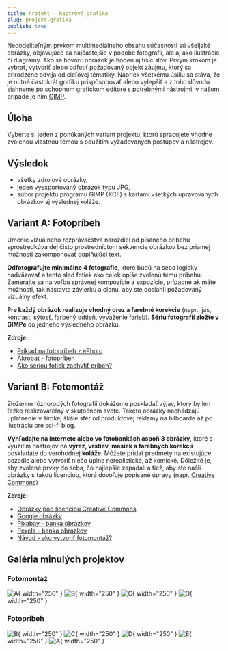 ```yaml
---
title: Projekt - Rastrová grafika
slug: projekt-grafika
publish: true 
---
```


Neoodeliteľným prvkom multimediálneho obsahu súčasnosti sú všeljaké obrázky, objavujúce sa najčastejšie v podobe fotografii, ale aj ako ilustrácie, či diagramy. Ako sa hovorí: obrázok je hoden aj tisíc slov. Prvým krokom je vybrať, vytvoriť alebo odfotiť požadovaný objekt záujmu, ktorý sa prirodzene odvíja od cieľovej tématiky. Napriek všetkému úsiliu sa stáva, že je nutné častokrát grafiku prispôsobovať alebo vylepšiť a z toho dôvodu siahneme po schopnom grafickom editore s potrebnými nástrojmi, v našom prípade je ním [GIMP](https://www.gimp.org/).

## Úloha
Vyberte si jeden z ponúkaných variant projektu, ktorú spracujete vhodne zvolenou vlastnou témou s použitím vyžadovaných postupov a nástrojov.

## Výsledok
- všetky zdrojové obrázky,
- jeden vyexportovaný obrázok typu JPG,
- súbor projektu programu GIMP (XCF) s kartami všetkých upravovaných obrázkov aj výslednej koláže.

## Variant A: Fotopríbeh
Umenie vizuálneho rozprávačstva narozdiel od písaného príbehu sprostredkúva dej čisto prostredníctom sekvencie obrázkov bez priamej možnosti zakomponovať doplňujúci text.

**Odfotografujte minimálne 4 fotografie**, ktoré budú na seba logicky nadväzovať a tento sled fotiek ako celok opíše zvolenú tému príbehu. Zamerajte sa na voľbu správnej kompozície a expozície, prípadne ak máte možnosti, tak nastavte závierku a clonu, aby ste dosiahli požadovaný vizuálny efekt.

**Pre každý obrázok realizuje vhodný orez a farebné korekcie** (napr.: jas, kontrast, sýtosť, farbený odtieň, vyváženie farieb). **Sériu fotografií zložte v GIMPe** do jedného výsledného obrázku.

**Zdroje:**

- [Príklad na fotopríbeh z ePhoto](https://img.ephoto.sk/data/users//23093/photos/166ea0959acad4f4c7c722a91160cb6fc20a4908_large.jpg)
- [Akrobat - fotopríbeh](https://bahnova.blog.sme.sk/c/252156/Akrobat-fotopribeh.html)
- [Ako sériou fotiek zachytiť príbeh?](https://digital-photography-school.com/shoot-sequence-photos-capture-story/)


## Variant B: Fotomontáž
Zložením rôznorodých fotografií dokážeme poskladať výjav, ktorý by len ťažko realizovateľný v skutočnom svete. Takéto obrázky nachádzajú uplatnenie v širokej škále sfér od produktovej reklamy na bilboarde až po ilustráciu pre sci-fi blog.

**Vyhľadajte na internete alebo vo fotobankách aspoň 3 obrázky**, ktoré s využitím nástrojov na **výrez, vrstiev, masiek a farebných korekcií** poskladáte do verohodnej **koláže**. Môžete pridať predmety na existujúce pozadie alebo vytvoriť niečo úplne nerealistické, až komické. Dôležité je, aby zvolené prvky do seba, čo najlepšie zapadali a tiež, aby ste našli obrázky s takou licenciou, ktorá dovoľuje popísané úpravy (napr. [Creative Commons](https://creativecommons.org/licenses/))

**Zdroje:**

- [Obrázky pod licenciou Creative Commons](https://search.creativecommons.org/)
- [Google obrázky](https://images.google.com/)
- [Pixabay - banka obrázkov](https://pixabay.com/sk/)
- [Pexels - banka obrázkov](https://www.pexels.com/sk-sk/)
- [Návod - ako vytvoriť fotomontáž?](https://www.adobe.com/creativecloud/photography/discover/photomontage.html)


## Galéria minulých projektov

### Fotomontáž
![A](img/fotomontaz/ziak-a.png){ width="250" }
![B](img/fotomontaz/ziak-b.jpg){ width="250" }
![C](img/fotomontaz/ziak-c.png){ width="250" }
![D](img/fotomontaz/ziak-d.jpg){ width="250" }


### Fotopríbeh
![B](img/fotopribeh/ziak-b.jpg){ width="250" }
![C](img/fotopribeh/ziak-c.jpg){ width="250" }
![D](img/fotopribeh/ziak-d.jpg){ width="250" }
![E](img/fotopribeh/ziak-e.jpg){ width="250" }
![A](img/fotopribeh/ziak-a.jpg){ width="250" }